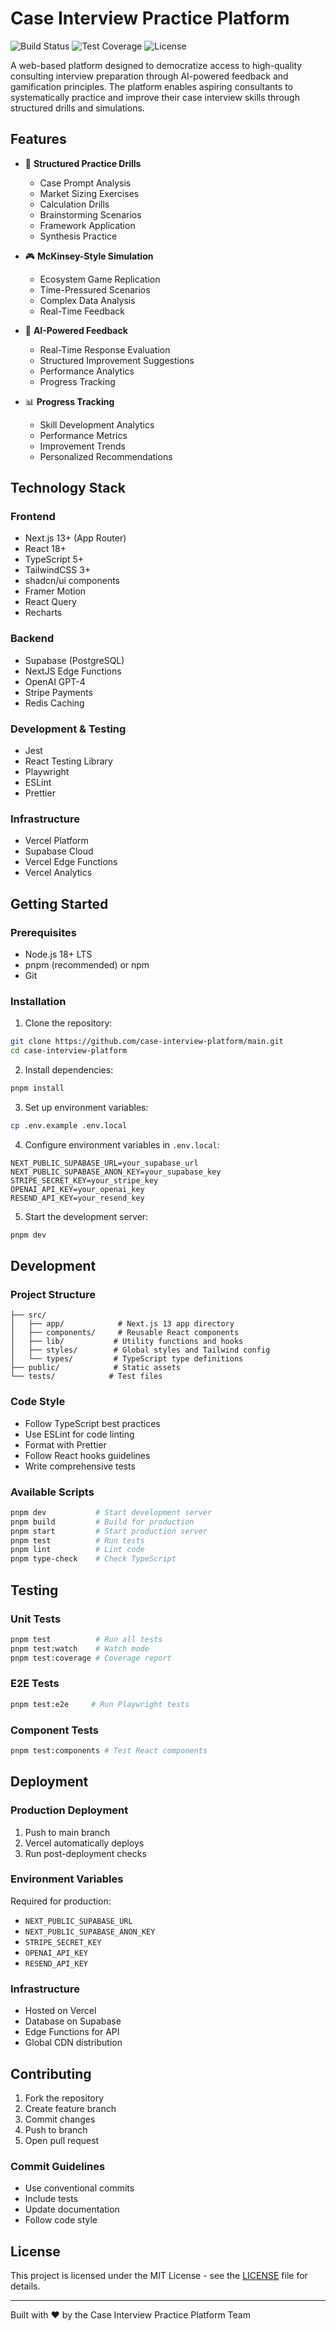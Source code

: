 # Case Interview Practice Platform

![Build Status](https://img.shields.io/github/workflow/status/case-interview-platform/main/CI)
![Test Coverage](https://img.shields.io/codecov/c/github/case-interview-platform/main)
![License](https://img.shields.io/github/license/case-interview-platform)

<!-- Addresses requirement: Project Overview from 1. EXECUTIVE SUMMARY -->
A web-based platform designed to democratize access to high-quality consulting interview preparation through AI-powered feedback and gamification principles. The platform enables aspiring consultants to systematically practice and improve their case interview skills through structured drills and simulations.

## Features

- 🎯 **Structured Practice Drills**
  - Case Prompt Analysis
  - Market Sizing Exercises
  - Calculation Drills
  - Brainstorming Scenarios
  - Framework Application
  - Synthesis Practice

- 🎮 **McKinsey-Style Simulation**
  - Ecosystem Game Replication
  - Time-Pressured Scenarios
  - Complex Data Analysis
  - Real-Time Feedback

- 🤖 **AI-Powered Feedback**
  - Real-Time Response Evaluation
  - Structured Improvement Suggestions
  - Performance Analytics
  - Progress Tracking

- 📊 **Progress Tracking**
  - Skill Development Analytics
  - Performance Metrics
  - Improvement Trends
  - Personalized Recommendations

<!-- Addresses requirement: Technology Stack from 4. TECHNOLOGY STACK -->
## Technology Stack

### Frontend
- Next.js 13+ (App Router)
- React 18+
- TypeScript 5+
- TailwindCSS 3+
- shadcn/ui components
- Framer Motion
- React Query
- Recharts

### Backend
- Supabase (PostgreSQL)
- NextJS Edge Functions
- OpenAI GPT-4
- Stripe Payments
- Redis Caching

### Development & Testing
- Jest
- React Testing Library
- Playwright
- ESLint
- Prettier

### Infrastructure
- Vercel Platform
- Supabase Cloud
- Vercel Edge Functions
- Vercel Analytics

<!-- Addresses requirement: Development Environment from 4. TECHNOLOGY STACK/4.5 DEVELOPMENT & DEPLOYMENT -->
## Getting Started

### Prerequisites

- Node.js 18+ LTS
- pnpm (recommended) or npm
- Git

### Installation

1. Clone the repository:
```bash
git clone https://github.com/case-interview-platform/main.git
cd case-interview-platform
```

2. Install dependencies:
```bash
pnpm install
```

3. Set up environment variables:
```bash
cp .env.example .env.local
```

4. Configure environment variables in `.env.local`:
```
NEXT_PUBLIC_SUPABASE_URL=your_supabase_url
NEXT_PUBLIC_SUPABASE_ANON_KEY=your_supabase_key
STRIPE_SECRET_KEY=your_stripe_key
OPENAI_API_KEY=your_openai_key
RESEND_API_KEY=your_resend_key
```

5. Start the development server:
```bash
pnpm dev
```

## Development

### Project Structure
```
├── src/
│   ├── app/            # Next.js 13 app directory
│   ├── components/     # Reusable React components
│   ├── lib/           # Utility functions and hooks
│   ├── styles/        # Global styles and Tailwind config
│   └── types/         # TypeScript type definitions
├── public/            # Static assets
└── tests/            # Test files
```

### Code Style

- Follow TypeScript best practices
- Use ESLint for code linting
- Format with Prettier
- Follow React hooks guidelines
- Write comprehensive tests

### Available Scripts

```bash
pnpm dev           # Start development server
pnpm build         # Build for production
pnpm start         # Start production server
pnpm test          # Run tests
pnpm lint          # Lint code
pnpm type-check    # Check TypeScript
```

## Testing

### Unit Tests
```bash
pnpm test          # Run all tests
pnpm test:watch    # Watch mode
pnpm test:coverage # Coverage report
```

### E2E Tests
```bash
pnpm test:e2e     # Run Playwright tests
```

### Component Tests
```bash
pnpm test:components # Test React components
```

## Deployment

### Production Deployment

1. Push to main branch
2. Vercel automatically deploys
3. Run post-deployment checks

### Environment Variables

Required for production:
- `NEXT_PUBLIC_SUPABASE_URL`
- `NEXT_PUBLIC_SUPABASE_ANON_KEY`
- `STRIPE_SECRET_KEY`
- `OPENAI_API_KEY`
- `RESEND_API_KEY`

### Infrastructure

- Hosted on Vercel
- Database on Supabase
- Edge Functions for API
- Global CDN distribution

## Contributing

1. Fork the repository
2. Create feature branch
3. Commit changes
4. Push to branch
5. Open pull request

### Commit Guidelines

- Use conventional commits
- Include tests
- Update documentation
- Follow code style

## License

This project is licensed under the MIT License - see the [LICENSE](LICENSE) file for details.

---

Built with ❤️ by the Case Interview Practice Platform Team